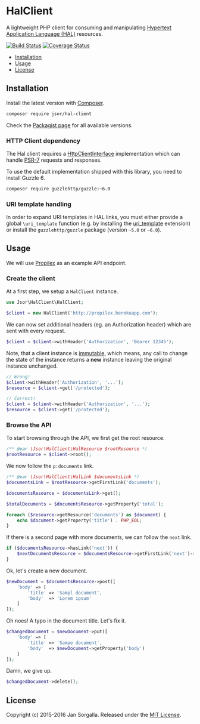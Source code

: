HalClient
=========

A lightweight PHP client for consuming and manipulating
[Hypertext Application Language (HAL)](https://tools.ietf.org/html/draft-kelly-json-hal)
resources.

[![Build Status](https://travis-ci.org/jsor/hal-client.svg?branch=master)](http://travis-ci.org/jsor/hal-client?branch=master)
[![Coverage Status](https://coveralls.io/repos/jsor/hal-client/badge.svg?branch=master&service=github)](https://coveralls.io/github/jsor/hal-client?branch=master)

* [Installation](#installation)
* [Usage](#usage)
* [License](#license)

Installation
------------

Install the latest version with [Composer](http://getcomposer.org).

```bash
composer require jsor/hal-client
```

Check the [Packagist page](https://packagist.org/packages/jsor/hal-client) for
all available versions.

### HTTP Client dependency

The Hal client requires a [HttpClientInterface](src/HttpClient/HttpClientInterface)
implementation which can handle [PSR-7](http://www.php-fig.org/psr/psr-7/)
requests and responses.

To use the default implementation shipped with this library, you need to install
Guzzle 6.

```bash
composer require guzzlehttp/guzzle:~6.0
```

### URI template handling

In order to expand URI templates in HAL links, you must either provide a global
`\uri_template` function (e.g. by installing the
[uri_template](https://github.com/ioseb/uri-template) extension) or install the
`guzzlehttp/guzzle` package (version `~5.0` or `~6.0`).

Usage
-----

We will use [Propilex](http://propilex.herokuapp.com) as an example API
endpoint.

### Create the client

At a first step, we setup a `HalClient` instance.

```php
use Jsor\HalClient\HalClient;

$client = new HalClient('http://propilex.herokuapp.com');
```

We can now set additional headers (eg. an Authorization header) which are sent
with every request.

```php
$client = $client->withHeader('Authorization', 'Bearer 12345');
```

Note, that a client instance is [immutable](https://en.wikipedia.org/wiki/Immutable_object),
which means, any call to change the state of the instance returns a **new**
instance leaving the original instance unchanged.

```php
// Wrong!
$client->withHeader('Authorization', '...');
$resource = $client->get('/protected');

// Correct!
$client = $client->withHeader('Authorization', '...');
$resource = $client->get('/protected');
```

### Browse the API

To start browsing through the API, we first get the root resource.

```php
/** @var \Jsor\HalClient\HalResource $rootResource */
$rootResource = $client->root();
```

We now follow the `p:documents` link.


```php
/** @var \Jsor\HalClient\HalLink $documentsLink */
$documentsLink = $rootResource->getFirstLink('documents');

$documentsResource = $documentsLink->get();

$totalDocuments = $documentsResource->getProperty('total');

foreach ($resource->getResource('documents') as $document) {
    echo $document->getProperty('title') . PHP_EOL;
}
```

If there is a second page with more documents, we can follow the `next` link.

```php
if ($documentsResource->hasLink('next')) {
    $nextDocumentsResource = $documentsResource->getFirstLink('next')->get();
}
```

Ok, let's create a new document.

```php
$newDocument = $documentsResource->post([
    'body' => [
        'title' => 'Sampl document',
        'body'  => 'Lorem ipsum'
    ]
]);
```

Oh noes! A typo in the document title. Let's fix it.

```php
$changedDocument = $newDocument->put([
    'body' => [
        'title' => 'Sampe document',
        'body'  => $newDocument->getProperty('body')
    ]
]);
```

Damn, we give up.

```php
$changedDocument->delete();
```

License
-------

Copyright (c) 2015-2016 Jan Sorgalla.
Released under the [MIT License](https://github.com/jsor/hal-client/blob/master/LICENSE).
